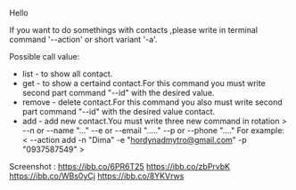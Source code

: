 Hello

If you want to do somethings with contacts ,please write in terminal command
'--action' or short variant '-a'.

Possible call value:

- list - to show all contact.
- get - to show a certaind contact.For this command you must write second part
  command "--id" with the desired value.
- remove - delete contact.For this command you also must write second part
  command "--id" with the desired value contact.
- add - add new contact.You must write three new command in rotation > --n or
    --name "..." --e or --email "....." --p or --phone "...." For example: <
    --action add -n "Dima" -e "hordynadmytro@gmail.com" -p "0937587549" >


Screenshot :
https://ibb.co/6PR6T25
https://ibb.co/zbPrvbK
https://ibb.co/WBs0yCj
https://ibb.co/8YKVrws
